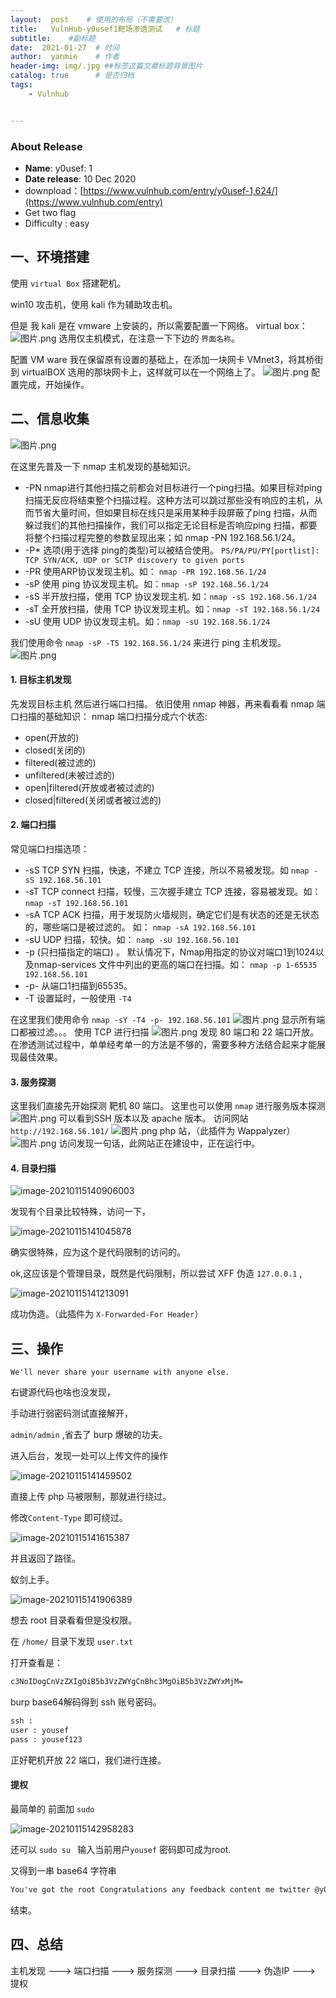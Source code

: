 ```yaml
---
layout:  post    # 使用的布局（不需要改）
title:   VulnHub-y0usef1靶场渗透测试   # 标题 
subtitle:    #副标题
date:  2021-01-27  # 时间
author:  yanmie    # 作者
header-img: img/.jpg ##标签这篇文章标题背景图片
catalog: true      # 是否归档
tags:        
    - Vulnhub


---
```




### About Release

* **Name**: y0usef: 1
* **Date release**: 10 Dec 2020
* downpload：[https://www.vulnhub.com/entry/y0usef-1,624/](https://www.vulnhub.com/entry)
* Get two flag
* Difficulty : easy

## 一、环境搭建

使用 `virtual Box` 搭建靶机。

win10 攻击机，使用 kali 作为辅助攻击机。

但是 我 kali 是在 vmware 上安装的，所以需要配置一下网络。
virtual box：
![图片.png](https://image.3001.net/images/20210115/1610687486_600123fe9a7b0be801114.png!small)
选用仅主机模式，在注意一下下边的 `界面名称`。

配置 VM ware
我在保留原有设置的基础上，在添加一块网卡 VMnet3，将其桥街到 virtualBOX 选用的那块网卡上，这样就可以在一个网络上了。
![图片.png](https://image.3001.net/images/20210115/1610687684_600124c4c08ff3201bee2.png!small)
配置完成，开始操作。

## 二、信息收集

![图片.png](https://image.3001.net/images/20210115/1610687866_6001257a9b3ff11328c24.png!small)

在这里先普及一下 nmap 主机发现的基础知识。

* -PN nmap进行其他扫描之前都会对目标进行一个ping扫描。如果目标对ping 扫描无反应将结束整个扫描过程。这种方法可以跳过那些没有响应的主机，从而节省大量时间，但如果目标在线只是采用某种手段屏蔽了ping 扫描，从而躲过我们的其他扫描操作，我们可以指定无论目标是否响应ping 扫描，都要将整个扫描过程完整的参数呈现出来；如 nmap -PN 192.168.56.1/24。
* -P\* 选项(用于选择 ping的类型)可以被结合使用。 `PS/PA/PU/PY[portlist]: TCP SYN/ACK, UDP or SCTP discovery to given ports`
* -PR 使用ARP协议发现主机。如： `nmap -PR 192.168.56.1/24`
* -sP 使用 ping 协议发现主机。如：`nmap -sP 192.168.56.1/24`
* -sS 半开放扫描，使用 TCP 协议发现主机. 如：`nmap -sS 192.168.56.1/24`
* -sT 全开放扫描，使用 TCP 协议发现主机。如：`nmap -sT 192.168.56.1/24`
* -sU 使用 UDP 协议发现主机。如：`nmap -sU 192.168.56.1/24`

我们使用命令 `nmap -sP -T5 192.168.56.1/24` 来进行 ping 主机发现。
![图片.png](https://image.3001.net/images/20210115/1610688691_600128b32e2b5f46ffadb.png!small)

#### 1\. 目标主机发现

先发现目标主机
然后进行端口扫描。
依旧使用 nmap 神器，再来看看看 nmap 端口扫描的基础知识：
nmap 端口扫描分成六个状态:

* open(开放的)
* closed(关闭的)
* filtered(被过滤的)
* unfiltered(未被过滤的)
* open\|filtered\(开放或者被过滤的\)
* closed\|filtered\(关闭或者被过滤的\)

#### 2\. 端口扫描

常见端口扫描选项：

* -sS TCP SYN 扫描，快速，不建立 TCP 连接，所以不易被发现。如 `nmap -sS 192.168.56.101`
* -sT TCP connect 扫描，较慢，三次握手建立 TCP 连接，容易被发现。如：`nmap -sT 192.168.56.101`
* -sA TCP ACK 扫描，用于发现防火墙规则，确定它们是有状态的还是无状态的，哪些端口是被过滤的。 如： `nmap -sA 192.168.56.101`
* -sU UDP 扫描，较快。如： `namp -sU 192.168.56.101`
* -p (只扫描指定的端口) 。 默认情况下，Nmap用指定的协议对端口1到1024以及nmap-services 文件中列出的更高的端口在扫描。如： `nmap -p 1-65535 192.168.56.101`
* -p- 从端口1扫描到65535。
* -T 设置延时，一般使用 `-T4`

在这里我们使用命令 `nmap -sY -T4 -p- 192.168.56.101`
![图片.png](https://image.3001.net/images/20210115/1610689911_60012d77226cbf99b5fdb.png!small)
显示所有端口都被过滤。。。
使用 TCP 进行扫描
![图片.png](https://image.3001.net/images/20210115/1610689948_60012d9c119f7cd565163.png!small)
发现 80 端口和 22 端口开放。在渗透测试过程中，单单经考单一的方法是不够的，需要多种方法结合起来才能展现最佳效果。

#### 3. 服务探测
这里我们直接先开始探测 靶机 80 端口。
这里也可以使用 `nmap` 进行服务版本探测
![图片.png](https://image.3001.net/images/20210115/1610690443_60012f8b18028a6a881eb.png!small)
可以看到SSH 版本以及 apache 版本。
访问网站 `http://192.168.56.101/`
![图片.png](https://image.3001.net/images/20210115/1610690504_60012fc8c8635ff94abc2.png!small)
php 站，（此插件为 Wappalyzer）
![图片.png](https://image.3001.net/images/20210115/1610690562_600130025f2cd393c4401.png!small)
访问发现一句话，此网站正在建设中，正在运行中。

#### 4. 目录扫描

![image-20210115140906003](https://gitee.com/luo_fan_1/yanmie-art/raw/master/img/image-20210115140906003.png)

发现有个目录比较特殊，访问一下，

![image-20210115141045878](https://gitee.com/luo_fan_1/yanmie-art/raw/master/img/image-20210115141045878.png)

确实很特殊，应为这个是代码限制的访问的。

ok,这应该是个管理目录，既然是代码限制，所以尝试 XFF 伪造 `127.0.0.1` ,

![image-20210115141213091](https://gitee.com/luo_fan_1/yanmie-art/raw/master/img/image-20210115141213091.png)

成功伪造。（此插件为 `X-Forwarded-For Header`）

## 三、操作

`We'll never share your username with anyone else.`

右键源代码也啥也没发现，

手动进行弱密码测试直接解开，

`admin/admin` ,省去了 burp 爆破的功夫。

进入后台，发现一处可以上传文件的操作

![image-20210115141459502](https://gitee.com/luo_fan_1/yanmie-art/raw/master/img/image-20210115141459502.png)

直接上传 php 马被限制，那就进行绕过。

修改`Content-Type` 即可绕过。 

![image-20210115141615387](https://gitee.com/luo_fan_1/yanmie-art/raw/master/img/image-20210115141615387.png)

并且返回了路径。

蚁剑上手。

![image-20210115141906389](https://gitee.com/luo_fan_1/yanmie-art/raw/master/img/image-20210115141906389.png)

想去 root 目录看看但是没权限。

在 `/home/` 目录下发现 `user.txt`

打开查看是：

```txt
c3NoIDogCnVzZXIgOiB5b3VzZWYgCnBhc3MgOiB5b3VzZWYxMjM=
```

burp base64解码得到 ssh 账号密码。

```txt
ssh : 
user : yousef 
pass : yousef123
```

正好靶机开放 22 端口，我们进行连接。

#### 提权

最简单的 前面加 `sudo`

![image-20210115142958283](https://gitee.com/luo_fan_1/yanmie-art/raw/master/img/image-20210115142958283.png)

还可以 `sudo su ` 输入当前用户`yousef` 密码即可成为root.

又得到一串 base64 字符串

```txt
You've got the root Congratulations any feedback content me twitter @y0usef_11
```

结束。

## 四、总结

主机发现 ---> 端口扫描 ---> 服务探测 ---> 目录扫描 ---> 伪造IP ---> 提权